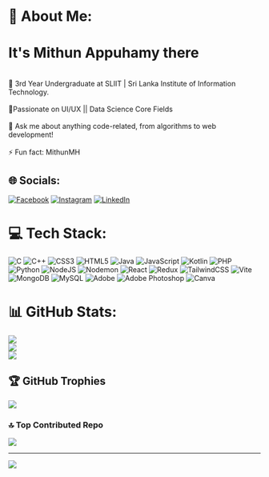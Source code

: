 # 💫 About Me:
<h1>It's Mithun Appuhamy there</h1>
<br>🚀 3rd Year Undergraduate at SLIIT | Sri Lanka Institute of Information Technology.<br><br>🌱Passionate on UI/UX || Data Science Core Fields <br><br>💬 Ask me about anything code-related, from algorithms to web development!<br><br>⚡ Fun fact: MithunMH 


## 🌐 Socials:
[![Facebook](https://img.shields.io/badge/Facebook-%231877F2.svg?logo=Facebook&logoColor=white)](https://web.facebook.com/profile.php?id=100074627900638) [![Instagram](https://img.shields.io/badge/Instagram-%23E4405F.svg?logo=Instagram&logoColor=white)](https://www.instagram.com/mithunmh_19/?hl=en) [![LinkedIn](https://img.shields.io/badge/LinkedIn-%230077B5.svg?logo=linkedin&logoColor=white)](https://www.linkedin.com/in/mithun-appuhamy-998a8423a/?utm_source=share&utm_campaign=share_via&utm_content=profile&utm_medium=android_app) 

# 💻 Tech Stack:
![C](https://img.shields.io/badge/c-%2300599C.svg?style=plastic&logo=c&logoColor=white) ![C++](https://img.shields.io/badge/c++-%2300599C.svg?style=plastic&logo=c%2B%2B&logoColor=white) ![CSS3](https://img.shields.io/badge/css3-%231572B6.svg?style=plastic&logo=css3&logoColor=white) ![HTML5](https://img.shields.io/badge/html5-%23E34F26.svg?style=plastic&logo=html5&logoColor=white) ![Java](https://img.shields.io/badge/java-%23ED8B00.svg?style=plastic&logo=openjdk&logoColor=white) ![JavaScript](https://img.shields.io/badge/javascript-%23323330.svg?style=plastic&logo=javascript&logoColor=%23F7DF1E) ![Kotlin](https://img.shields.io/badge/kotlin-%237F52FF.svg?style=plastic&logo=kotlin&logoColor=white) ![PHP](https://img.shields.io/badge/php-%23777BB4.svg?style=plastic&logo=php&logoColor=white) ![Python](https://img.shields.io/badge/python-3670A0?style=plastic&logo=python&logoColor=ffdd54) ![NodeJS](https://img.shields.io/badge/node.js-6DA55F?style=plastic&logo=node.js&logoColor=white) ![Nodemon](https://img.shields.io/badge/NODEMON-%23323330.svg?style=plastic&logo=nodemon&logoColor=%BBDEAD) ![React](https://img.shields.io/badge/react-%2320232a.svg?style=plastic&logo=react&logoColor=%2361DAFB)  ![Redux](https://img.shields.io/badge/redux-%23593d88.svg?style=plastic&logo=redux&logoColor=white) ![TailwindCSS](https://img.shields.io/badge/tailwindcss-%2338B2AC.svg?style=plastic&logo=tailwind-css&logoColor=white) ![Vite](https://img.shields.io/badge/vite-%23646CFF.svg?style=plastic&logo=vite&logoColor=white) ![MongoDB](https://img.shields.io/badge/MongoDB-%234ea94b.svg?style=plastic&logo=mongodb&logoColor=white) ![MySQL](https://img.shields.io/badge/mysql-%2300000f.svg?style=plastic&logo=mysql&logoColor=white)   ![Adobe](https://img.shields.io/badge/adobe-%23FF0000.svg?style=plastic&logo=adobe&logoColor=white)  ![Adobe Photoshop](https://img.shields.io/badge/adobe%20photoshop-%2331A8FF.svg?style=plastic&logo=adobe%20photoshop&logoColor=white) ![Canva](https://img.shields.io/badge/Canva-%2300C4CC.svg?style=plastic&logo=Canva&logoColor=white)
# 📊 GitHub Stats:
![](https://github-readme-stats.vercel.app/api?username=Mithun-Mh&theme=dark&hide_border=false&include_all_commits=true&count_private=false)<br/>
![](https://github-readme-streak-stats.herokuapp.com/?user=Mithun-Mh&theme=dark&hide_border=false)<br/>
![](https://github-readme-stats.vercel.app/api/top-langs/?username=Mithun-Mh&theme=dark&hide_border=false&include_all_commits=true&count_private=false&layout=compact)

## 🏆 GitHub Trophies
![](https://github-profile-trophy.vercel.app/?username=Mithun-Mh&theme=dracula&no-frame=false&no-bg=false&margin-w=4)

### 🔝 Top Contributed Repo
![](https://github-contributor-stats.vercel.app/api?username=Mithun-Mh&limit=5&theme=dark&combine_all_yearly_contributions=true)

---
[![](https://visitcount.itsvg.in/api?id=Mithun-Mh&icon=2&color=0)](https://visitcount.itsvg.in)

